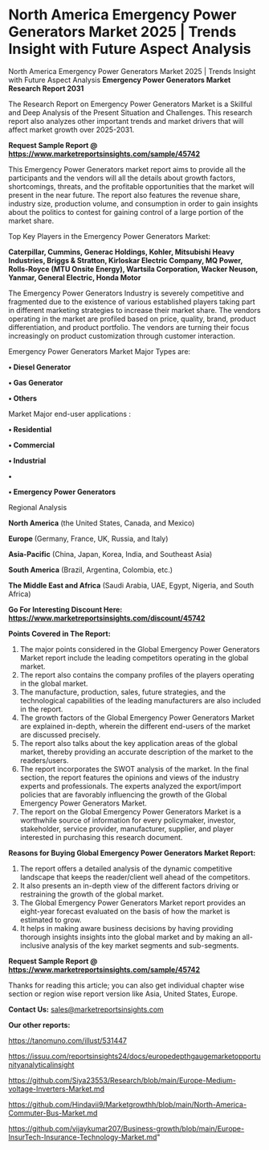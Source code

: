 # North America Emergency Power Generators Market 2025 | Trends Insight with Future Aspect Analysis
North America Emergency Power Generators Market 2025 | Trends Insight with Future Aspect Analysis
<strong>Emergency Power Generators Market Research Report 2031</strong>

The Research Report on Emergency Power Generators Market is a Skillful and Deep Analysis of the Present Situation and Challenges. This research report also analyzes other important trends and market drivers that will affect market growth over 2025-2031.

<strong>Request Sample Report @ <a href=https://www.marketreportsinsights.com/sample/45742>https://www.marketreportsinsights.com/sample/45742</a></strong>

This Emergency Power Generators market report aims to provide all the participants and the vendors will all the details about growth factors, shortcomings, threats, and the profitable opportunities that the market will present in the near future. The report also features the revenue share, industry size, production volume, and consumption in order to gain insights about the politics to contest for gaining control of a large portion of the market share.

Top Key Players in the Emergency Power Generators Market:

<strong>Caterpillar, Cummins, Generac Holdings, Kohler, Mitsubishi Heavy Industries, Briggs & Stratton, Kirloskar Electric Company, MQ Power, Rolls-Royce (MTU Onsite Energy), Wartsila Corporation, Wacker Neuson, Yanmar, General Electric, Honda Motor</strong>

The Emergency Power Generators Industry is severely competitive and fragmented due to the existence of various established players taking part in different marketing strategies to increase their market share. The vendors operating in the market are profiled based on price, quality, brand, product differentiation, and product portfolio. The vendors are turning their focus increasingly on product customization through customer interaction.

Emergency Power Generators Market Major Types are:

<strong>•  Diesel Generator

•  Gas Generator

•  Others</strong>

Market Major end-user applications :

<strong>•  Residential

•  Commercial

•  Industrial

•  

•  Emergency Power Generators</strong>

Regional Analysis

</u><strong><b>North America</b></strong> (the United States, Canada, and Mexico)

<strong><b>Europe </b></strong>(Germany, France, UK, Russia, and Italy)

<strong><b>Asia-Pacific</b></strong> (China, Japan, Korea, India, and Southeast Asia)

<strong><b>South America</b></strong> (Brazil, Argentina, Colombia, etc.)

<strong><b>The Middle East and Africa</b></strong> (Saudi Arabia, UAE, Egypt, Nigeria, and South Africa)

<strong>Go For Interesting Discount Here: <a href=https://www.marketreportsinsights.com/discount/45742>https://www.marketreportsinsights.com/discount/45742</a></strong>

<strong>Points Covered in The Report:</strong>
<ol>
  <li>The major points considered in the Global Emergency Power Generators Market report include the leading competitors operating in the global market.</li>
  <li>The report also contains the company profiles of the players operating in the global market.</li>
  <li>The manufacture, production, sales, future strategies, and the technological capabilities of the leading manufacturers are also included in the report.</li>
  <li>The growth factors of the Global Emergency Power Generators Market are explained in-depth, wherein the different end-users of the market are discussed precisely.</li>
  <li>The report also talks about the key application areas of the global market, thereby providing an accurate description of the market to the readers/users.</li>
  <li>The report incorporates the SWOT analysis of the market. In the final section, the report features the opinions and views of the industry experts and professionals. The experts analyzed the export/import policies that are favorably influencing the growth of the Global Emergency Power Generators Market.</li>
  <li>The report on the Global Emergency Power Generators Market is a worthwhile source of information for every policymaker, investor, stakeholder, service provider, manufacturer, supplier, and player interested in purchasing this research document.</li>
</ol>
<strong>Reasons for Buying Global Emergency Power Generators Market Report:</strong>

<ol>
  <li>The report offers a detailed analysis of the dynamic competitive landscape that keeps the reader/client well ahead of the competitors.</li>
  <li>It also presents an in-depth view of the different factors driving or restraining the growth of the global market.</li>
  <li>The Global Emergency Power Generators Market report provides an eight-year forecast evaluated on the basis of how the market is estimated to grow.</li>
  <li>It helps in making aware business decisions by having providing thorough insights insights into the global market and by making an all-inclusive analysis of the key market segments and sub-segments.</li>
</ol>
<strong>Request Sample Report @ <a href=https://www.marketreportsinsights.com/sample/45742>https://www.marketreportsinsights.com/sample/45742</a></strong>


Thanks for reading this article; you can also get individual chapter wise section or region wise report version like Asia, United States, Europe.

<strong>Contact Us:</strong>
sales@marketreportsinsights.com

<strong>Our other reports:</strong>

<a href=https://tanomuno.com/illust/531447>https://tanomuno.com/illust/531447</a>

<a href=https://issuu.com/reportsinsights24/docs/europedepthgaugemarketopportunityanalyticalinsight>https://issuu.com/reportsinsights24/docs/europedepthgaugemarketopportunityanalyticalinsight</a>

<a href=https://github.com/Siya23553/Research/blob/main/Europe-Medium-voltage-Inverters-Market.md>https://github.com/Siya23553/Research/blob/main/Europe-Medium-voltage-Inverters-Market.md</a>

<a href=https://github.com/Hindavii9/Marketgrowthh/blob/main/North-America-Commuter-Bus-Market.md>https://github.com/Hindavii9/Marketgrowthh/blob/main/North-America-Commuter-Bus-Market.md</a>

<a href=https://github.com/vijaykumar207/Business-growth/blob/main/Europe-InsurTech-Insurance-Technology-Market.md>https://github.com/vijaykumar207/Business-growth/blob/main/Europe-InsurTech-Insurance-Technology-Market.md</a>"
